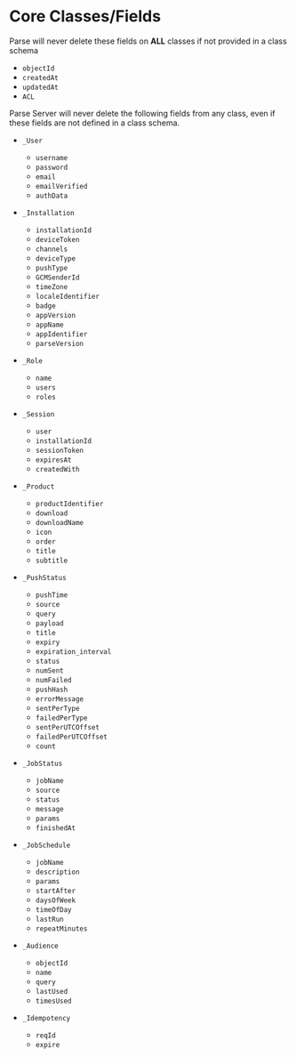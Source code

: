# Core Classes/Fields

Parse will never delete these fields on **ALL** classes if not provided in a class schema

- `objectId`
- `createdAt`
- `updatedAt`
- `ACL`

Parse Server will never delete the following fields from any class, even if these fields are not defined in a class schema.

- `_User`

  - `username`
  - `password`
  - `email`
  - `emailVerified`
  - `authData`

- `_Installation`

  - `installationId`
  - `deviceToken`
  - `channels`
  - `deviceType`
  - `pushType`
  - `GCMSenderId`
  - `timeZone`
  - `localeIdentifier`
  - `badge`
  - `appVersion`
  - `appName`
  - `appIdentifier`
  - `parseVersion`

- `_Role`

  - `name`
  - `users`
  - `roles`

- `_Session`

  - `user`
  - `installationId`
  - `sessionToken`
  - `expiresAt`
  - `createdWith`

- `_Product`

  - `productIdentifier`
  - `download`
  - `downloadName`
  - `icon`
  - `order`
  - `title`
  - `subtitle`

- `_PushStatus`

  - `pushTime`
  - `source`
  - `query`
  - `payload`
  - `title`
  - `expiry`
  - `expiration_interval`
  - `status`
  - `numSent`
  - `numFailed`
  - `pushHash`
  - `errorMessage`
  - `sentPerType`
  - `failedPerType`
  - `sentPerUTCOffset`
  - `failedPerUTCOffset`
  - `count`

- `_JobStatus`

  - `jobName`
  - `source`
  - `status`
  - `message`
  - `params`
  - `finishedAt`

- `_JobSchedule`

  - `jobName`
  - `description`
  - `params`
  - `startAfter`
  - `daysOfWeek`
  - `timeOfDay`
  - `lastRun`
  - `repeatMinutes`

- `_Audience`
  - `objectId`
  - `name`
  - `query`
  - `lastUsed`
  - `timesUsed`
- `_Idempotency`
  - `reqId`
  - `expire`
